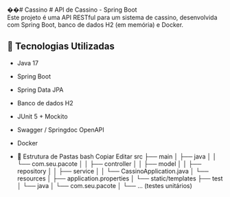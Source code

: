 ��#   C a s s i n o 
 
 # API de Cassino - Spring Boot                                                                                                                                                             
 Este projeto é uma API RESTful para um sistema de cassino, desenvolvida com Spring Boot, banco de dados H2 (em memória) e Docker.

## 🧰 Tecnologias Utilizadas

- Java 17
- Spring Boot
- Spring Data JPA
- Banco de dados H2
- JUnit 5 + Mockito
- Swagger / Springdoc OpenAPI
- Docker

- 📁 Estrutura de Pastas
bash
Copiar
Editar
src
├── main
│   ├── java
│   │   └── com.seu.pacote
│   │       ├── controller
│   │       ├── model
│   │       ├── repository
│   │       ├── service
│   │       └── CassinoApplication.java
│   └── resources
│       ├── application.properties
│       └── static/templates
├── test
│   └── java
│       └── com.seu.pacote
│           └── ... (testes unitários)
